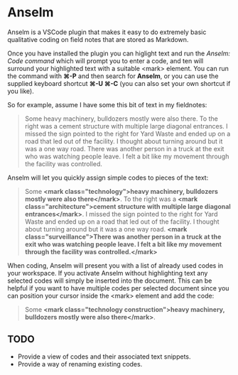 # Anselm

Anselm is a VSCode plugin that makes it easy to do extremely basic qualitative coding on field notes that are stored as Markdown.

Once you have installed the plugin you can higlight text and run the *Anselm: Code command* which will prompt you to enter a code, and ten will surround your highlighted text with a suitable &lt;mark&gt; element. You can run the command with **⌘-P** and then search for **Anselm**, or you can use the supplied keyboard shortcut **⌘-U ⌘-C** (you can also set your own shortcut if you like).

So for example, assume I have some this bit of text in my fieldnotes:

> Some heavy machinery, bulldozers mostly were also there. To the right was a cement
> structure with multiple large diagonal entrances. I missed the sign pointed to the
> right for Yard Waste and ended up on a road that led out of the facility. I thought
> about turning around but it was a one way road. There was another person in a truck
> at the exit who was watching people leave. I felt a bit like my movement through 
> the facility was controlled.

Anselm will let you quickly assign simple codes to pieces of the text:

> Some **&lt;mark class="technology"&gt;heavy machinery, bulldozers mostly were also there&lt;/mark&gt;**.
> To the right was a **&lt;mark class="architecture"&gt;cement structure with multiple large
> diagonal entrances&lt;/mark&gt;**. I missed the sign pointed to the right for Yard Waste and
> ended up on a road that led out of the facility. I thought about turning around but
> it was a one way road. **&lt;mark class="surveillance"&gt;There was another person in a truck
> at the exit who was watching people leave. I felt a bit like my movement through the
> facility was controlled.&lt;/mark&gt;**

When coding, Anselm will present you with a list of already used codes in your workspace. If you activate Anselm without highlighting text any selected codes will simply be inserted into the document. This can be helpful if you want to have multiple codes per selected document since you can position your cursor inside the &lt;mark&gt; element and add the code:

> Some **&lt;mark class="technology construction"&gt;heavy machinery, bulldozers mostly were also there&lt;/mark&gt;**.

## TODO

* Provide a view of codes and their associated text snippets.
* Provide a way of renaming existing codes.

